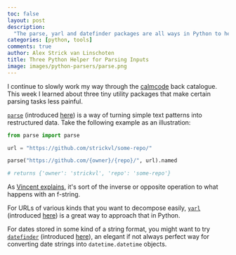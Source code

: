 ```yaml
---
toc: false
layout: post
description:
  "The parse, yarl and datefinder packages are all ways in Python to help parse input data of different formats and types. Nothing essential here, but useful nonetheless."
categories: [python, tools]
comments: true
author: Alex Strick van Linschoten
title: Three Python Helper for Parsing Inputs
image: images/python-parsers/parse.png
---
```


I continue to slowly work my way through the [calmcode](https://calmcode.io) back catalogue. This week I learned about three tiny utility packages that make certain parsing tasks less painful.

[`parse`](https://github.com/r1chardj0n3s/parse) (introduced [here](https://calmcode.io/parse/introduction.html)) is a way of turning simple text patterns into restructured data. Take the following example as an illustration:

```python
from parse import parse

url = "https://github.com/strickvl/some-repo/"

parse("https://github.com/{owner}/{repo}/", url).named

# returns {'owner': 'strickvl', 'repo': 'some-repo'}
```

As [Vincent explains](https://calmcode.io/parse/introduction.html), it's sort of the inverse or opposite operation to what happens with an f-string.

For URLs of various kinds that you want to decompose easily, [`yarl`](https://yarl.readthedocs.io/en/latest/) (introduced [here](https://calmcode.io/shorts/yarl.py.html)) is a great way to approach that in Python.

For dates stored in some kind of a string format, you might want to try [`datefinder`](https://datefinder.readthedocs.io) (introduced [here](https://calmcode.io/shorts/datefinder.py.html)), an elegant if not always perfect way for converting date strings into `datetime.datetime` objects.